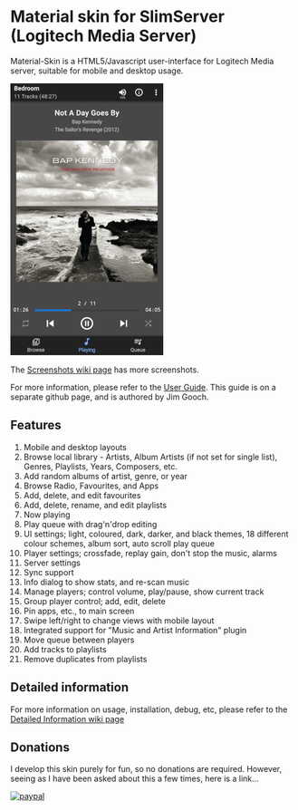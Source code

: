 # Material skin for SlimServer (Logitech Media Server)

Material-Skin is a HTML5/Javascript user-interface for Logitech Media server,
suitable for mobile and desktop usage.

![Now Playing](screenshots/now-playing-small.png)

The [Screenshots wiki page](https://github.com/CDrummond/lms-material/wiki/Screenshots)
has more screenshots.

For more information, please refer to the [User Guide](https://cdn.statically.io/gh/d6jg/material-documentation/master/html/Material%20Skin.html).
This guide is on a separate github page, and is authored by Jim Gooch.

## Features

1. Mobile and desktop layouts
2. Browse local library - Artists, Album Artists (if not set for single list),
   Genres, Playlists, Years, Composers, etc.
3. Add random albums of artist, genre, or year
4. Browse Radio, Favourites, and Apps
5. Add, delete, and edit favourites
6. Add, delete, rename, and edit playlists
7. Now playing
8. Play queue with drag'n'drop editing
9. UI settings; light, coloured, dark, darker, and black themes, 18 different colour
   schemes, album sort, auto scroll play queue
10. Player settings; crossfade, replay gain, don't stop the music, alarms
11. Server settings
12. Sync support
13. Info dialog to show stats, and re-scan music
14. Manage players; control volume, play/pause, show current track
15. Group player control; add, edit, delete
16. Pin apps, etc., to main screen
17. Swipe left/right to change views with mobile layout
18. Integrated support for "Music and Artist Information" plugin
21. Move queue between players
22. Add tracks to playlists
23. Remove duplicates from playlists

## Detailed information

For more information on usage, installation, debug, etc, please refer to the [Detailed Information wiki page](https://github.com/CDrummond/lms-material/wiki/Detailed-Information)

## Donations

I develop this skin purely for fun, so no donations are required. However,
seeing as I have been asked about this a few times, here is a link...

[![paypal](https://www.paypalobjects.com/en_US/i/btn/btn_donateCC_LG.gif)](https://www.paypal.com/cgi-bin/webscr?cmd=_s-xclick&hosted_button_id=2X2CTDUH27V9L&source=url)

